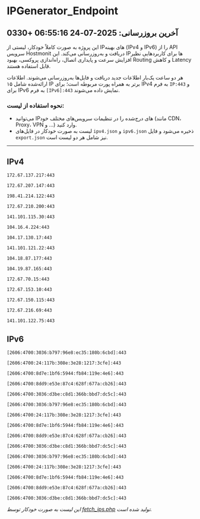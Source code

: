 # IPGenerator_Endpoint

## آخرین بروزرسانی: 2025-07-24 06:55:16 +0330

این پروژه به صورت کاملاً خودکار، لیستی از IPهای بهینه (IPv4 و IPv6) را از API سرویس Hostmonit دریافت و به‌روزرسانی می‌کند. این IPها برای کاربردهایی نظیر افزایش سرعت و پایداری اتصال، راه‌اندازی پروکسی، بهبود Routing و کاهش Latency قابل استفاده هستند.

هر دو ساعت یک‌بار اطلاعات جدید دریافت و فایل‌ها به‌روزرسانی می‌شوند. اطلاعات ارائه‌شده شامل ۱۵ IP برتر به همراه پورت مربوطه است؛ برای IPv4 به فرم `IP:443` و برای IPv6 به فرم `[IPv6]:443` نمایش داده می‌شوند.

### نحوه استفاده از لیست:
- می‌توانید IPهای درج‌شده را در تنظیمات سرویس‌های مختلف خود (مانند CDN، Proxy، VPN و ...) وارد کنید.
- لیست به صورت خودکار در فایل‌های `ipv4.json` و `ipv6.json` ذخیره می‌شود و فایل `export.json` نیز شامل هر دو لیست است.

---

## IPv4
```
172.67.137.217:443
```
```
172.67.207.147:443
```
```
198.41.214.122:443
```
```
172.67.210.200:443
```
```
141.101.115.30:443
```
```
104.16.4.224:443
```
```
104.17.130.17:443
```
```
141.101.121.22:443
```
```
104.18.87.177:443
```
```
104.19.87.165:443
```
```
172.67.70.15:443
```
```
172.67.153.10:443
```
```
172.67.150.115:443
```
```
172.67.216.69:443
```
```
141.101.122.75:443
```

## IPv6
```
[2606:4700:3036:b797:96e8:ec35:180b:6cbd]:443
```
```
[2606:4700:24:117b:308e:3e28:1217:3cfe]:443
```
```
[2606:4700:8d7e:1bf6:5944:fb84:119e:4e6]:443
```
```
[2606:4700:8dd9:e53e:87c4:628f:677a:cb26]:443
```
```
[2606:4700:3036:d3be:c8d1:366b:bbd7:dc5c]:443
```
```
[2606:4700:3036:b797:96e8:ec35:180b:6cbd]:443
```
```
[2606:4700:24:117b:308e:3e28:1217:3cfe]:443
```
```
[2606:4700:8d7e:1bf6:5944:fb84:119e:4e6]:443
```
```
[2606:4700:8dd9:e53e:87c4:628f:677a:cb26]:443
```
```
[2606:4700:3036:d3be:c8d1:366b:bbd7:dc5c]:443
```
```
[2606:4700:3036:b797:96e8:ec35:180b:6cbd]:443
```
```
[2606:4700:24:117b:308e:3e28:1217:3cfe]:443
```
```
[2606:4700:8d7e:1bf6:5944:fb84:119e:4e6]:443
```
```
[2606:4700:8dd9:e53e:87c4:628f:677a:cb26]:443
```
```
[2606:4700:3036:d3be:c8d1:366b:bbd7:dc5c]:443
```

*این لیست به صورت خودکار توسط [fetch_ips.php](scripts/fetch_ips.php) تولید شده است.*
